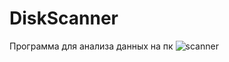 # DiskScanner
Программа для анализа данных на пк
![scanner](https://user-images.githubusercontent.com/68197970/183681497-15b19e6f-c4e1-4b8b-bccb-8aef3398f13b.png)

